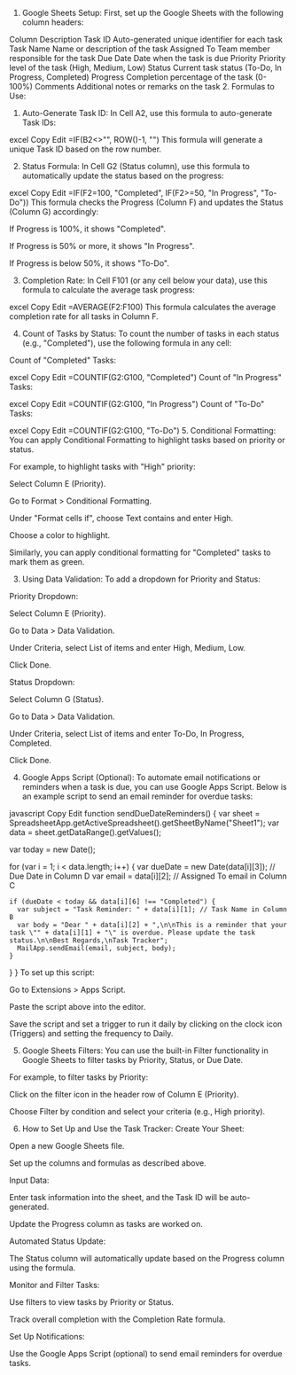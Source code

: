 1. Google Sheets Setup:
First, set up the Google Sheets with the following column headers:

Column	Description
Task ID	Auto-generated unique identifier for each task
Task Name	Name or description of the task
Assigned To	Team member responsible for the task
Due Date	Date when the task is due
Priority	Priority level of the task (High, Medium, Low)
Status	Current task status (To-Do, In Progress, Completed)
Progress	Completion percentage of the task (0-100%)
Comments	Additional notes or remarks on the task
2. Formulas to Use:
1. Auto-Generate Task ID:
In Cell A2, use this formula to auto-generate Task IDs:

excel
Copy
Edit
=IF(B2<>"", ROW()-1, "")
This formula will generate a unique Task ID based on the row number.

2. Status Formula:
In Cell G2 (Status column), use this formula to automatically update the status based on the progress:

excel
Copy
Edit
=IF(F2=100, "Completed", IF(F2>=50, "In Progress", "To-Do"))
This formula checks the Progress (Column F) and updates the Status (Column G) accordingly:

If Progress is 100%, it shows "Completed".

If Progress is 50% or more, it shows "In Progress".

If Progress is below 50%, it shows "To-Do".

3. Completion Rate:
In Cell F101 (or any cell below your data), use this formula to calculate the average task progress:

excel
Copy
Edit
=AVERAGE(F2:F100)
This formula calculates the average completion rate for all tasks in Column F.

4. Count of Tasks by Status:
To count the number of tasks in each status (e.g., "Completed"), use the following formula in any cell:

Count of "Completed" Tasks:

excel
Copy
Edit
=COUNTIF(G2:G100, "Completed")
Count of "In Progress" Tasks:

excel
Copy
Edit
=COUNTIF(G2:G100, "In Progress")
Count of "To-Do" Tasks:

excel
Copy
Edit
=COUNTIF(G2:G100, "To-Do")
5. Conditional Formatting:
You can apply Conditional Formatting to highlight tasks based on priority or status.

For example, to highlight tasks with "High" priority:

Select Column E (Priority).

Go to Format > Conditional Formatting.

Under "Format cells if", choose Text contains and enter High.

Choose a color to highlight.

Similarly, you can apply conditional formatting for "Completed" tasks to mark them as green.

3. Using Data Validation:
To add a dropdown for Priority and Status:

Priority Dropdown:

Select Column E (Priority).

Go to Data > Data Validation.

Under Criteria, select List of items and enter High, Medium, Low.

Click Done.

Status Dropdown:

Select Column G (Status).

Go to Data > Data Validation.

Under Criteria, select List of items and enter To-Do, In Progress, Completed.

Click Done.

4. Google Apps Script (Optional):
To automate email notifications or reminders when a task is due, you can use Google Apps Script. Below is an example script to send an email reminder for overdue tasks:

javascript
Copy
Edit
function sendDueDateReminders() {
  var sheet = SpreadsheetApp.getActiveSpreadsheet().getSheetByName("Sheet1");
  var data = sheet.getDataRange().getValues();
  
  var today = new Date();
  
  for (var i = 1; i < data.length; i++) {
    var dueDate = new Date(data[i][3]); // Due Date in Column D
    var email = data[i][2]; // Assigned To email in Column C
    
    if (dueDate < today && data[i][6] !== "Completed") {
      var subject = "Task Reminder: " + data[i][1]; // Task Name in Column B
      var body = "Dear " + data[i][2] + ",\n\nThis is a reminder that your task \"" + data[i][1] + "\" is overdue. Please update the task status.\n\nBest Regards,\nTask Tracker";
      MailApp.sendEmail(email, subject, body);
    }
  }
}
To set up this script:

Go to Extensions > Apps Script.

Paste the script above into the editor.

Save the script and set a trigger to run it daily by clicking on the clock icon (Triggers) and setting the frequency to Daily.

5. Google Sheets Filters:
You can use the built-in Filter functionality in Google Sheets to filter tasks by Priority, Status, or Due Date.

For example, to filter tasks by Priority:

Click on the filter icon in the header row of Column E (Priority).

Choose Filter by condition and select your criteria (e.g., High priority).

6. How to Set Up and Use the Task Tracker:
Create Your Sheet:

Open a new Google Sheets file.

Set up the columns and formulas as described above.

Input Data:

Enter task information into the sheet, and the Task ID will be auto-generated.

Update the Progress column as tasks are worked on.

Automated Status Update:

The Status column will automatically update based on the Progress column using the formula.

Monitor and Filter Tasks:

Use filters to view tasks by Priority or Status.

Track overall completion with the Completion Rate formula.

Set Up Notifications:

Use the Google Apps Script (optional) to send email reminders for overdue tasks.
